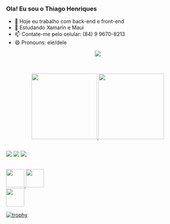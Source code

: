 ### Ola! Eu sou o Thiago Henriques

- 🔭 Hoje eu trabalho com back-end e front-end
- 🌱 Estudando Xamarin e Maui
- 📫 Contate-me pelo celular: (84) 9 9670-8213
- 😄 Pronouns: ele/dele

<p align="center">
  <a href="https://skillicons.dev">
    <img src="https://skillicons.dev/icons?i=git,github,mysql,nodejs,css,html,js,ts,angular,vue,cs,androidstudio" />    
  </a>
</p>

##

<div align="center"><br>
  <a href="https://github.com/ThiagoHenriquesPessoa">
  <img height="180em" src="https://github-readme-stats.vercel.app/api?username=ThiagoHenriquesPessoa&show_icons=true&theme=dark&include_all_commits=true&count_private=true"/>
  <img height="180em" src="https://github-readme-stats.vercel.app/api/top-langs/?username=ThiagoHenriquesPessoa&layout=compact&langs_count=7&theme=dark"/>
</div>

##
<div>
<a href="https://www.youtube.com/channel/UCMYh_gu1hw9Uvixo_k2q7wQ" target="_blank"><img src="https://img.shields.io/badge/YouTube-FF0000?style=for-the-badge&logo=youtube&logoColor=white" target="_blank"></a>
<a href = "https://mail.google.com/mail/u/0/?ogbl#inbox"><img src="https://img.shields.io/badge/Gmail-D14836?style=for-the-badge&logo=gmail&logoColor=white" target="_blank"></a>
<a href="https://www.linkedin.com/in/thiago-henriques-0b4081139/" target="_blank"><img src="https://img.shields.io/badge/-LinkedIn-%230077B5?style=for-the-badge&logo=linkedin&logoColor=white" target="_blank"></a>   
</div>


<a href=" https://medium.com/@zluvsand "> <br>
    <img height="50" src=" https://cdn4.iconfinder.com/data/icons/social-media-rounded-corners/512 /Medium_rounded_cr-306.png "/> 
</a> 
<a href=" https://www.linkedin.com/in/zluvsand/ "> 
    <img height="50" src=" https://cdn2. iconfinder.com/data/icons/social-icon-3/512/social_style_3_in-306.png "/> 
</a> 
<a href=" https://open.spotify.com/playlist/7KmIUNWrK8wEHfQcQfFrQ1?si=0e2d44043b5a40a4 "> <br>
    <img height="50" src=" https://cdn4.iconfinder.com/data/icons/logos-and-brands/512/315_Spotify_logo-128.png "/> 
</a>

  
  [![trophy](https://github-profile-trophy.vercel.app/?username=ryo-ma&theme=onedark)](https://github.com/ryo-ma/github-profile-trophy)
  
